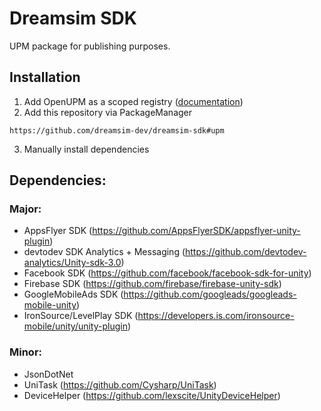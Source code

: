 # Dreamsim SDK
UPM package for publishing purposes.
## Installation
1. Add OpenUPM as a scoped registry ([documentation](https://developers.google.com/admob/unity/quick-start#import_the_mobile_ads_for_unity_plugin))
2. Add this repository via PackageManager
```
https://github.com/dreamsim-dev/dreamsim-sdk#upm
```
3. Manually install dependencies
## Dependencies:
### Major:
- AppsFlyer SDK (https://github.com/AppsFlyerSDK/appsflyer-unity-plugin)
- devtodev SDK Analytics + Messaging (https://github.com/devtodev-analytics/Unity-sdk-3.0)
- Facebook SDK (https://github.com/facebook/facebook-sdk-for-unity)
- Firebase SDK (https://github.com/firebase/firebase-unity-sdk)
- GoogleMobileAds SDK (https://github.com/googleads/googleads-mobile-unity)
- IronSource/LevelPlay SDK (https://developers.is.com/ironsource-mobile/unity/unity-plugin)
### Minor:
- JsonDotNet
- UniTask (https://github.com/Cysharp/UniTask)
- DeviceHelper (https://github.com/lexscite/UnityDeviceHelper)